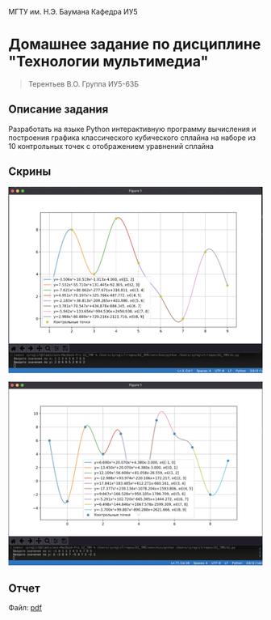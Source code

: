 МГТУ им. Н.Э. Баумана Кафедра ИУ5

# Домашнее задание по дисциплине "Технологии мультимедиа"

> Терентьев В.О. Группа ИУ5-63Б

## Описание задания

Разработать на языке Python интерактивную программу вычисления и построения графика классического кубического сплайна на наборе из 10 контрольных точек c отображением уравнений сплайна

## Скрины

![Пример 1](./example1.png)

![Пример 2](./example2.png)

## Отчет

Файл: [pdf](/%D0%A2%D0%B5%D1%80%D0%B5%D0%BD%D1%82%D1%8C%D0%B5%D0%B2%20%D0%98%D0%A35-63%D0%91%20%D0%94%D0%97%20%D0%A2%D0%9C%D0%9C%20%D0%92%D0%B0%D1%80%D0%B8%D0%B0%D0%BD%D1%82%2059.pdf)
